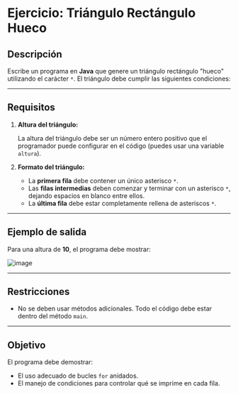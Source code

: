 # **Ejercicio: Triángulo Rectángulo Hueco**

## **Descripción**

Escribe un programa en **Java** que genere un triángulo rectángulo "hueco" utilizando el carácter `*`. El triángulo debe cumplir las siguientes condiciones:

---

## **Requisitos**
1. **Altura del triángulo:**  

   La altura del triángulo debe ser un número entero positivo que el programador puede configurar en el código (puedes usar una variable `altura`).

2. **Formato del triángulo:**  

   - La **primera fila** debe contener un único asterisco `*`.
   - Las **filas intermedias** deben comenzar y terminar con un asterisco `*`, dejando espacios en blanco entre ellos.
   - La **última fila** debe estar completamente rellena de asteriscos `*`.

---

## **Ejemplo de salida**
Para una altura de **10**, el programa debe mostrar:

![image](https://github.com/user-attachments/assets/96bf35a1-65b6-44dc-b9e0-8600420c09e7)

---

## **Restricciones**

- No se deben usar métodos adicionales. Todo el código debe estar dentro del método `main`.

---

## **Objetivo**

El programa debe demostrar:
- El uso adecuado de bucles `for` anidados.
- El manejo de condiciones para controlar qué se imprime en cada fila.
